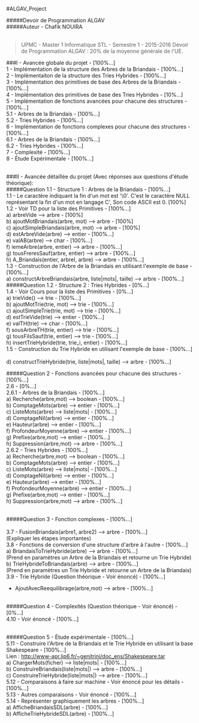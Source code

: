 #ALGAV_Project<br/>

#####Devoir de Programmation ALGAV<br/>
#####Auteur - Chafik NOUIRA<br/><br/>

> UPMC - Master 1 Informatique STL - Semestre 1 - 2015-2016
Devoir de Programmation ALGAV : 20% de la moyenne générale de l'UE.

###I - Avancée globale du projet - [100%...]<br/>
1 - Implémentation de la structure des Arbres de la Briandais - [100%...]<br/>
2 - Implémentaiton de la structure des Tries Hybrides - [100%...]<br/>
3 - Implémentation des primitives de base des Arbres de la Briandais - [100%...]<br/>
4 - Implémentation des primitives de base des Tries Hybrides - [10%...]<br/>
5 - Implémentation de fonctions avancées pour chacune des structures - [100%...]<br/>
    5.1 - Arbres de la Briandais - [100%...]<br/>
    5.2 - Tries Hybrides - [100%...]<br/>
6 - Implémentation de fonctions complexes pour chacune des structures - [100%...]<br/>
    6.1 - Arbres de la Briandais - [100%...]<br/>
    6.2 - Tries Hybrides - [100%...]<br/>
7 - Complexité - [100%...]<br/>
8 - Étude Expérimentale - [100%...]<br/><br/>

###II - Avancée détaillée du projet (Avec réponses aux questions d'étude théorique):<br/>
#####Question 1.1 - Structure 1 : Arbres de la Briandais - [100%...]<br/>
1.1 - Le caractère indiquant la fin d'un mot est '\0'. C'est le caractère NULL représentant la fin d'un mot en langage C', Son code ASCII est 0. [100%]<br/>
1.2 - Voir TD pour la liste des Primitives - [100%...]<br/>
      a) arbreVide --> arbre - [100%]<br/>
      b) ajoutMotBriandais(arbre, mot) --> arbre - [100%]<br/>
      c) ajoutSimpleBriandais(arbre, mot) --> arbre - [100%]<br/>
      d) estArbreVide(arbre) --> entier - [100%...]<br/>
      e) valAB(arbre) --> char - [100%...]<br/>
      f) iemeArbre(arbre, entier) --> arbre - [100%...]<br/>
      g) tousFreresSauf(arbre, entier) --> arbre - [100%...]<br/>
      h) A_Briandais(entier, arbreI, arbre) --> arbre - [100%...]<br/>
1.3 - Construction de l'Arbre de la Briandais en utilisant l'exemple de base - [100%...]<br/>
      a) constructArbreBriandais(arbre, liste|mots|, taille) --> arbre - [100%...]<br/>
#####Question 1.2 - Structure 2 : Tries Hybrides - [0%...]<br/>
1.4 - Voir Cours pour la liste des Primitives - [0%...]<br/>
      a) trieVide() --> trie - [100%...]<br/>
      b) ajoutMotTrie(trie, mot) --> trie - [100%...]<br/>
      c) ajoutSimpleTrie(trie, mot) --> trie - [100%...]<br/>
      d) estTrieVide(trie) --> entier - [100%...]<br/>
      e) valTH(trie) --> char - [100%...]<br/>
      f) sousArbreTH(trie, entier) --> trie - [100%...]<br/>
      g) tousFilsSauf(trie, entier) --> trie - [100%...]<br/>
      h) insertTrieHybride(trie, trie_i, entier) - [100%...]<br/>
1.5 - Construction du Trie Hybride en utilisant l'exemple de base - [100%...]<br/><br/>
      d) constructTrieHybride(trie, liste|mots|, taille) --> arbre - [100%...]<br/>

#####Question 2 - Fonctions avancées pour chacune des structures - [100%...]<br/>
2.6 - [0%...]<br/>
  2.6.1 - Arbres de la Briandais - [100%...]<br/>
        a) Recherche(arbre,mot) --> boolean - [100%...]<br/>
        b) ComptageMots(arbre) --> entier - [100%...]<br/>
        c) ListeMots(arbre) --> liste|mots| - [100%...]<br/>
        d) ComptageNil(arbre) --> entier - [100%...]<br/>
        e) Hauteur(arbre) --> entier - [100%...]<br/>
        f) ProfondeurMoyenne(arbre) --> entier - [100%...]<br/>
        g) Prefixe(arbre,mot) --> entier - [100%...]<br/>
        h) Suppression(arbre,mot) --> arbre - [100%...]<br/>
  2.6.2 - Tries Hybrides - [100%...]<br/>
        a) Recherche(arbre,mot) --> boolean - [100%...]<br/>
        b) ComptageMots(arbre) --> entier - [100%...]<br/>
        c) ListeMots(arbre) --> liste|mots| - [100%...]<br/>
        d) ComptageNil(arbre) --> entier - [100%...]<br/>
        e) Hauteur(arbre) --> entier - [100%...]<br/>
        f) ProfondeurMoyenne(arbre) --> entier - [100%...]<br/>
        g) Prefixe(arbre,mot) --> entier - [100%...]<br/>
        h) Suppression(arbre,mot) --> arbre - [100%...]<br/><br/>

#####Question 3 - Fonction complexes - [100%...]<br/><br/>
3.7 - FusionBriandais(arbre1, arbre2) --> arbre - [100%...]<br>
(Expliquer les étapes importantes)<br/>
3.8 - Fonctions de conversion d'une structure d'arbre à l'autre - [100%...]<br/>
    a) BriandaisToTrieHybride(arbre) --> arbre - [100%...]<br/>
    (Prend en paramètres un Arbre de la Briandais et retourne un Trie Hybride) <br/>
    b) TrieHybrideToBriandais(arbre) --> arbre - [100%...]<br/>
    (Prend en paramètres un Trie Hybride et retourne un Arbre de la Briandais)<br/>
3.9 - Trie Hybride (Question théorique - Voir énoncé) - [100%...]<br/>
- AjoutAvecReequilibrage(arbre,mot) --> arbre - [100%...]<br/><br/>

#####Question 4 - Complexités (Question théorique - Voir énoncé) - [0%...]<br/>
4.10 - Voir énoncé - [100%...]<br/><br/>

#####Question 5 - Étude expérimentale - [100%...]<br/>
5.11 - Construire l'Arbre de la Briandais et le Trie Hybride en utilisant la base Shakespeare - [100%...]<br/>
Lien : http://www-apr.lip6.fr/~genitrini/doc_ens/Shakespeare.tar<br/>
     a) ChargerMots(ficher) --> liste|mots| - [100%...]<br/>
     b) ConstruireBriandais(liste|mots|) --> arbre - [100%...]<br/>
     c) ConstruireTrieHybride(liste|mots|) --> arbre - [100%...]<br/>
5.12 - Comparaisons à faire sur machine - Voir énoncé pour les détails - [100%...]<br/>
5.13 - Autres comparaisons - Voir énoncé - [100%...]<br/>
5.14 - Représenter graphiquement les arbres - [100%...]<br/>
    a) AfficheBriandaisSDL(arbre) - [100%...]<br/>
    b) AfficheTrieHybrideSDL(arbre) - [100%...]<br/>
